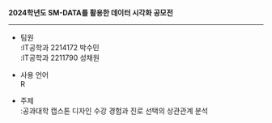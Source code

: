 **2024학년도 SM-DATA를 활용한 데이터 시각화 공모전**

------------------------------------------------------------------------

-   팀원\
    :IT공학과 2214172 박수민\
    :IT공학과 2211790 성채원

-   사용 언어 \
    R

-   주제\
    :공과대학 캡스톤 디자인 수강 경험과 진로 선택의 상관관계 분석
